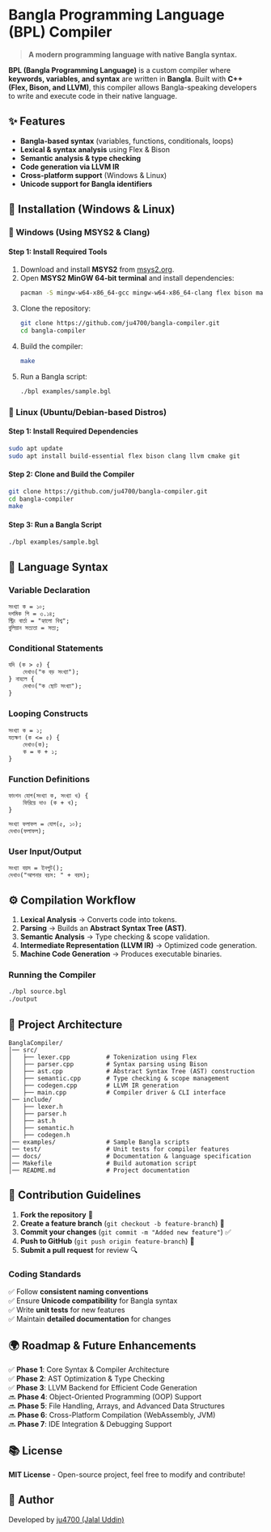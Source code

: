 # Bangla Programming Language (BPL) Compiler 
> **A modern programming language with native Bangla syntax.**

**BPL (Bangla Programming Language)** is a custom compiler where **keywords, variables, and syntax** are written in **Bangla**. Built with **C++ (Flex, Bison, and LLVM)**, this compiler allows Bangla-speaking developers to write and execute code in their native language.

## ✨ Features
- **Bangla-based syntax** (variables, functions, conditionals, loops)
- **Lexical & syntax analysis** using Flex & Bison
- **Semantic analysis & type checking**
- **Code generation via LLVM IR**
- **Cross-platform support** (Windows & Linux)
- **Unicode support for Bangla identifiers**

## 🚀 Installation (Windows & Linux)

### 🔹 Windows (Using MSYS2 & Clang)
#### **Step 1: Install Required Tools**
1. Download and install **MSYS2** from [msys2.org](https://www.msys2.org/).
2. Open **MSYS2 MinGW 64-bit terminal** and install dependencies:
   ```sh
   pacman -S mingw-w64-x86_64-gcc mingw-w64-x86_64-clang flex bison make git
   ```
3. Clone the repository:
   ```sh
   git clone https://github.com/ju4700/bangla-compiler.git
   cd bangla-compiler
   ```
4. Build the compiler:
   ```sh
   make
   ```
5. Run a Bangla script:
   ```sh
   ./bpl examples/sample.bgl
   ```

### 🔹 Linux (Ubuntu/Debian-based Distros)
#### **Step 1: Install Required Dependencies**
```sh
sudo apt update
sudo apt install build-essential flex bison clang llvm cmake git
```
#### **Step 2: Clone and Build the Compiler**
```sh
git clone https://github.com/ju4700/bangla-compiler.git
cd bangla-compiler
make
```
#### **Step 3: Run a Bangla Script**
```sh
./bpl examples/sample.bgl
```

## 📝 Language Syntax
### **Variable Declaration**
```plaintext
সংখ্যা ক = ১০;
দশমিক পি = ৩.১৪;
স্ট্রিং বার্তা = "হ্যালো বিশ্ব";
বুলিয়ান সত্যতা = সত্য;
```
### **Conditional Statements**
```plaintext
যদি (ক > ৫) {
    দেখাও("ক বড় সংখ্যা");
} নাহলে {
    দেখাও("ক ছোট সংখ্যা");
}
```
### **Looping Constructs**
```plaintext
সংখ্যা ক = ১;
যতক্ষণ (ক <= ৫) {
    দেখাও(ক);
    ক = ক + ১;
}
```
### **Function Definitions**
```plaintext
ফাংশন যোগ(সংখ্যা ক, সংখ্যা খ) {
    ফিরিয়ে দাও (ক + খ);
}

সংখ্যা ফলাফল = যোগ(৫, ১০);
দেখাও(ফলাফল);
```
### **User Input/Output**
```plaintext
সংখ্যা বয়স = ইনপুট();
দেখাও("আপনার বয়স: " + বয়স);
```

## ⚙️ Compilation Workflow
1. **Lexical Analysis** → Converts code into tokens.
2. **Parsing** → Builds an **Abstract Syntax Tree (AST)**.
3. **Semantic Analysis** → Type checking & scope validation.
4. **Intermediate Representation (LLVM IR)** → Optimized code generation.
5. **Machine Code Generation** → Produces executable binaries.

### **Running the Compiler**
```sh
./bpl source.bgl
./output
```

## 📂 Project Architecture
```
BanglaCompiler/
│── src/
│   ├── lexer.cpp          # Tokenization using Flex
│   ├── parser.cpp         # Syntax parsing using Bison
│   ├── ast.cpp            # Abstract Syntax Tree (AST) construction
│   ├── semantic.cpp       # Type checking & scope management
│   ├── codegen.cpp        # LLVM IR generation
│   ├── main.cpp           # Compiler driver & CLI interface
│── include/
│   ├── lexer.h
│   ├── parser.h
│   ├── ast.h
│   ├── semantic.h
│   ├── codegen.h
│── examples/              # Sample Bangla scripts
│── test/                  # Unit tests for compiler features
│── docs/                  # Documentation & language specification
│── Makefile               # Build automation script
│── README.md              # Project documentation
```

## 🔧 Contribution Guidelines
1. **Fork the repository** 📌
2. **Create a feature branch** (`git checkout -b feature-branch`) 🌿
3. **Commit your changes** (`git commit -m "Added new feature"`) ✅
4. **Push to GitHub** (`git push origin feature-branch`) 🚀
5. **Submit a pull request** for review 🔍

### **Coding Standards**
✅ Follow **consistent naming conventions**  
✅ Ensure **Unicode compatibility** for Bangla syntax  
✅ Write **unit tests** for new features  
✅ Maintain **detailed documentation** for changes  

## 🌍 Roadmap & Future Enhancements
✅ **Phase 1**: Core Syntax & Compiler Architecture  
✅ **Phase 2**: AST Optimization & Type Checking  
✅ **Phase 3**: LLVM Backend for Efficient Code Generation  
🔜 **Phase 4**: Object-Oriented Programming (OOP) Support  
🔜 **Phase 5**: File Handling, Arrays, and Advanced Data Structures  
🔜 **Phase 6**: Cross-Platform Compilation (WebAssembly, JVM)  
🔜 **Phase 7**: IDE Integration & Debugging Support  

## 📚 License
**MIT License** - Open-source project, feel free to modify and contribute!

## 👤 Author
Developed by [ju4700 (Jalal Uddin)](https://github.com/ju4700)  
